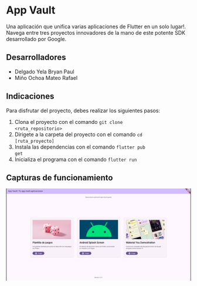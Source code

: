 # App Vault

Una aplicación que unifica varias aplicaciones de Flutter en un solo lugar!. Navega entre tres proyectos innovadores de la mano de este potente SDK desarrollado por Google.

## Desarrolladores
- Delgado Yela Bryan Paul
- Miño Ochoa Mateo Rafael

## Indicaciones
Para disfrutar del proyecto, debes realizar los siguientes pasos:
1. Clona el proyecto con el comando <code>git clone <ruta_repositorio></code>
2. Dirigete a la carpeta del proyecto con el comando <code>cd [ruta_proyecto]</code>
3. Instala las dependencias con el comando <code>flutter pub get</code>
4. Inicializa el programa con el comando <code>flutter run</code>

## Capturas de funcionamiento
![](lib/assets/lala.png)
